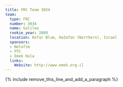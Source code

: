 ```yaml
---
title: FRC Team 3034
team:
  type: FRC
  number: 3034
  name: Galileo
  rookie_year: 2009
  location: Kefar Blum, HaZafon (Northern), Israel
  sponsors:
  - Netafim
  - PTC
  - Emek Hula
  links:
    Website: http://www.emek.org.il
---
```


{% include remove_this_line_and_add_a_paragraph %}